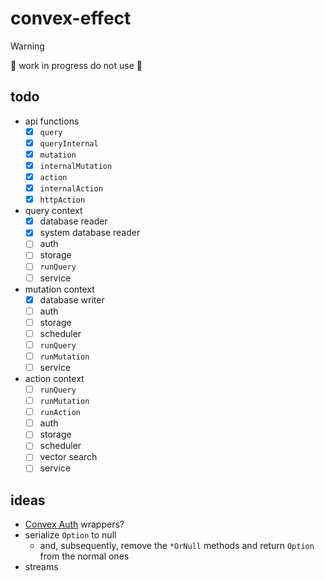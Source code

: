 # convex-effect

> [!warning]
> 🚧 work in progress do not use 🚧

## todo

- api functions
  - [x] `query`
  - [x] `queryInternal`
  - [x] `mutation`
  - [x] `internalMutation`
  - [x] `action`
  - [x] `internalAction`
  - [x] `httpAction`
- query context
  - [x] database reader
  - [x] system database reader
  - [ ] auth
  - [ ] storage
  - [ ] `runQuery`
  - [ ] service
- mutation context
  - [x] database writer
  - [ ] auth
  - [ ] storage
  - [ ] scheduler
  - [ ] `runQuery`
  - [ ] `runMutation`
  - [ ] service
- action context
  - [ ] `runQuery`
  - [ ] `runMutation`
  - [ ] `runAction`
  - [ ] auth
  - [ ] storage
  - [ ] scheduler
  - [ ] vector search
  - [ ] service

## ideas

- [Convex Auth](https://labs.convex.dev/auth) wrappers?
- serialize `Option` to null
  - and, subsequently, remove the `*OrNull` methods and return `Option` from the normal ones
- streams
